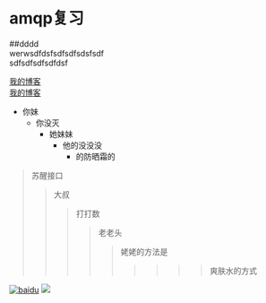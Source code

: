 # amqp复习

 ##dddd<br/>werwsdfdsfsdfsdfsdsfsdf<br/>sdfsdfsdfsdfdsf
 
[我的博客](http://blog.csdn.net/guodongxiaren)  
[我的博客](http://blog.csdn.net/guodongxiaren "悬停显示")  

* 你妹
  * 你没灭
    * 她妹妹
      * 他的没没没
        * 的防晒霜的
        
        
> 苏醒接口
>>大叔
>>>打打数
>>>>老老头
>>>>>姥姥的方法是
>>>>>>>>>爽肤水的方式

[baidu]:(http://www.baidu.com/img/bdlogo.gif) 
[![baidu]](http://wwww.baidu.com)
![](https://github.com/guodongxiaren/ImageCache/raw/master/Logo/foryou.gif)  
